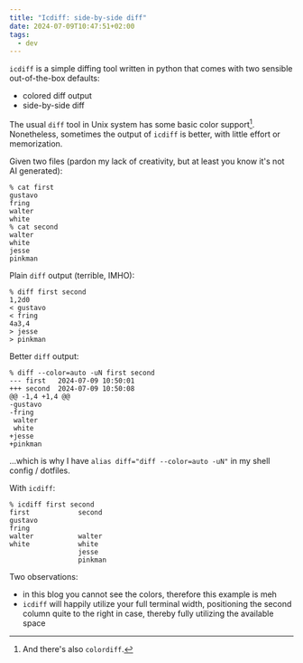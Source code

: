 ```yaml
---
title: "Icdiff: side-by-side diff"
date: 2024-07-09T10:47:51+02:00
tags:
  - dev
---
```


`icdiff` is a simple diffing tool written in python that comes with two sensible
out-of-the-box defaults:

- colored diff output
- side-by-side diff

<!--more-->

The usual `diff` tool in Unix system has some basic color support[^1].
Nonetheless, sometimes the output of `icdiff` is better, with little effort or
memorization.

Given two files (pardon my lack of creativity, but at least you know it's not AI
generated):

```shell
% cat first
gustavo
fring
walter
white
% cat second
walter
white
jesse
pinkman
```

Plain `diff` output (terrible, IMHO):

```shell
% diff first second
1,2d0
< gustavo
< fring
4a3,4
> jesse
> pinkman
```

Better `diff` output:

```shell
% diff --color=auto -uN first second
--- first	2024-07-09 10:50:01
+++ second	2024-07-09 10:50:08
@@ -1,4 +1,4 @@
-gustavo
-fring
 walter
 white
+jesse
+pinkman
```

...which is why I have `alias diff="diff --color=auto -uN"` in my shell config /
dotfiles.

With `icdiff`:

```shell
% icdiff first second
first            second
gustavo
fring
walter           walter
white            white
                 jesse
                 pinkman
```

Two observations:

- in this blog you cannot see the colors, therefore this example is meh
- `icdiff` will happily utilize your full terminal width, positioning the second
  column quite to the right in case, thereby fully utilizing the available space

[^1]: And there's also `colordiff`.
